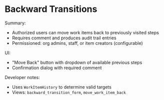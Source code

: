 # Backward Transitions

Summary:
- Authorized users can move work items back to previously visited steps
- Requires comment and produces audit trail entries
- Permissioned: org admins, staff, or item creators (configurable)

UI:
- "Move Back" button with dropdown of available previous steps
- Confirmation dialog with required comment

Developer notes:
- Uses `WorkItemHistory` to determine valid targets
- Views: `backward_transition_form`, `move_work_item_back`
